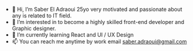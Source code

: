 - 👋 Hi, I’m Saber El Adraoui 25yo very motivated and passionate about any is related to IT field.
- 👀 I’m interested in to become a highly skilled front-end developer and Graphic designer.
- 🌱 I’m currently learning React and UI / UX Design
- 📫 You can reach me anytime by work email saber.adraoui@gmail.com 

<!---
Saber4Dev/Saber4Dev is a ✨ special ✨ repository because its `README.md` (this file) appears on your GitHub profile.
You can click the Preview link to take a look at your changes.
--->

